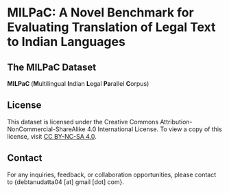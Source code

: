 # MILPaC: A Novel Benchmark for Evaluating Translation of Legal Text to Indian Languages

## The MILPaC Dataset 
<b> MILPaC </b> (**M**ultilingual **I**ndian **L**egal **Pa**rallel **C**orpus) 

## License
This dataset is licensed under the Creative Commons Attribution-NonCommercial-ShareAlike 4.0 International License. To view a copy of this license, visit [CC BY-NC-SA 4.0](https://creativecommons.org/licenses/by-nc-sa/4.0/).

## Contact
For any inquiries, feedback, or collaboration opportunities, please contact to {debtanudatta04 [at] gmail [dot] com}.
